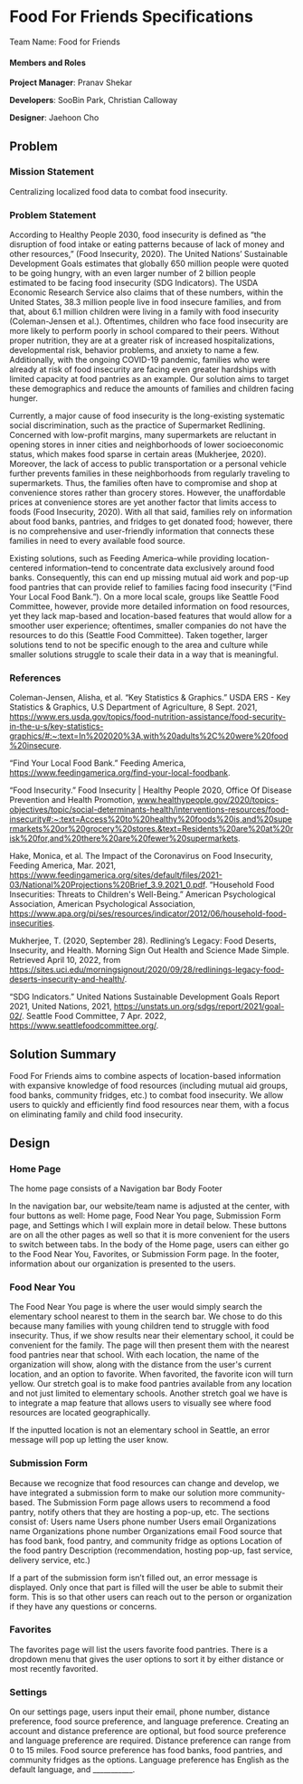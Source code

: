 # Food For Friends Specifications
Team Name: Food for Friends

#### Members and Roles
**Project Manager**: Pranav Shekar

**Developers**: SooBin Park, Christian Calloway

**Designer**: Jaehoon Cho

## Problem
### Mission Statement
Centralizing localized food data to combat food insecurity.
### Problem Statement
  According to Healthy People 2030, food insecurity is defined as “the disruption of food intake or eating patterns because of lack of money and other resources,” (Food Insecurity, 2020). The United Nations’ Sustainable Development Goals estimates that globally 650 million people were quoted to be going hungry, with an even larger number of 2 billion people estimated to be facing food insecurity (SDG Indicators). The USDA Economic Research Service also claims that of these numbers, within the United States, 38.3 million people live in food insecure families, and from that, about 6.1 million children were living in a family with food insecurity (Coleman-Jensen et al.). Oftentimes, children who face food insecurity are more likely to perform poorly in school compared to their peers. Without proper nutrition, they are at a greater risk of increased hospitalizations, developmental risk, behavior problems, and anxiety to name a few. Additionally, with the ongoing COVID-19 pandemic, families who were already at risk of food insecurity are facing even greater hardships with limited capacity at food pantries as an example. Our solution aims to target these demographics and reduce the amounts of families and children facing hunger.

  Currently, a major cause of food insecurity is the long-existing systematic social discrimination, such as the practice of Supermarket Redlining. Concerned with low-profit margins, many supermarkets are reluctant in opening stores in inner cities and neighborhoods of lower socioeconomic status, which makes food sparse in certain areas (Mukherjee, 2020). Moreover, the lack of access to public transportation or a personal vehicle further prevents families in these neighborhoods from regularly traveling to supermarkets. Thus, the families often have to compromise and shop at convenience stores rather than grocery stores. However, the unaffordable prices at convenience stores are yet another factor that limits access to foods (Food Insecurity, 2020). With all that said, families rely on information about food banks, pantries, and fridges to get donated food; however, there is no comprehensive and user-friendly information that connects these families in need to every available food source.

  Existing solutions, such as Feeding America–while providing location-centered information–tend to concentrate data exclusively around food banks. Consequently, this can end up missing mutual aid work and pop-up food pantries that can provide relief to families facing food insecurity (“Find Your Local Food Bank.”). On a more local scale, groups like Seattle Food Committee, however, provide more detailed information on food resources, yet they lack map-based and location-based features that would allow for a smoother user experience; oftentimes, smaller companies do not have the resources to do this (Seattle Food Committee). Taken together, larger solutions tend to not be specific enough to the area and culture while smaller solutions struggle to scale their data in a way that is meaningful. 

### References
Coleman-Jensen, Alisha, et al. “Key Statistics &amp; Graphics.” USDA ERS - Key Statistics &amp; Graphics, U.S Department of Agriculture, 8 Sept. 2021, https://www.ers.usda.gov/topics/food-nutrition-assistance/food-security-in-the-u-s/key-statistics-graphics/#:~:text=In%202020%3A,with%20adults%2C%20were%20food%20insecure. 

“Find Your Local Food Bank.” Feeding America, https://www.feedingamerica.org/find-your-local-foodbank. 

“Food Insecurity.” Food Insecurity | Healthy People 2020, Office Of Disease Prevention and Health Promotion, www.healthypeople.gov/2020/topics-objectives/topic/social-determinants-health/interventions-resources/food-insecurity#:~:text=Access%20to%20healthy%20foods%20is,and%20supermarkets%20or%20grocery%20stores.&text=Residents%20are%20at%20risk%20for,and%20there%20are%20fewer%20supermarkets. 

Hake, Monica, et al. The Impact of the Coronavirus on Food Insecurity, Feeding America, Mar. 2021, https://www.feedingamerica.org/sites/default/files/2021-03/National%20Projections%20Brief_3.9.2021_0.pdf. 
“Household Food Insecurities: Threats to Children's Well-Being.” American Psychological Association, American Psychological Association, https://www.apa.org/pi/ses/resources/indicator/2012/06/household-food-insecurities. 

Mukherjee, T. (2020, September 28). Redlining’s Legacy: Food Deserts, Insecurity, and
Health. Morning Sign Out Health and Science Made Simple. Retrieved April 10, 2022, from https://sites.uci.edu/morningsignout/2020/09/28/redlinings-legacy-food-deserts-insecurity-and-health/. 

“SDG Indicators.” United Nations Sustainable Development Goals Report 2021, United Nations, 2021, https://unstats.un.org/sdgs/report/2021/goal-02/. 
Seattle Food Committee, 7 Apr. 2022, https://www.seattlefoodcommittee.org/. 

## Solution Summary
Food For Friends aims to combine aspects of location-based information with expansive knowledge of food resources (including mutual aid groups, food banks, community fridges, etc.) to combat food insecurity. We allow users to quickly and efficiently find food resources near them, with a focus on eliminating family and child food insecurity.

## Design
### Home Page
The home page consists of a 
Navigation bar
Body
Footer

In the navigation bar, our website/team name is adjusted at the center, with four buttons as well: Home page, Food Near You page, Submission Form page, and Settings which I will explain more in detail below. These buttons are on all the other pages as well so that it is more convenient for the users to switch between tabs. 
In the body of the Home page, users can either go to the Food Near You, Favorites, or Submission Form page. 
In the footer, information about our organization is presented to the users.



### Food Near You
The Food Near You page is where the user would simply search the elementary school nearest to them in the search bar. We chose to do this because many families with young children tend to struggle with food insecurity. Thus, if we show results near their elementary school, it could be convenient for the family. The page will then present them with the nearest food pantries near that school. With each location, the name of the organization will show, along with the distance from the user's current location, and an option to favorite. When favorited, the favorite icon will turn yellow. 
Our stretch goal is to make food pantries available from any location and not just limited to elementary schools. Another stretch goal we have is to integrate a map feature that allows users to visually see where food resources are located geographically. 



If the inputted location is not an elementary school in Seattle, an error message will pop up letting the user know. 

### Submission Form
Because we recognize that food resources can change and develop, we have integrated a submission form to make our solution more community-based. The Submission Form page allows users to recommend a food pantry, notify others that they are hosting a pop-up, etc. The sections consist of: 
Users name
Users phone number
Users email
Organizations name
Organizations phone number 
Organizations email
Food source that has food bank, food pantry, and community fridge as options
Location of the food pantry
Description (recommendation, hosting pop-up, fast service, delivery service, etc.)


If a part of the submission form isn’t filled out, an error message is displayed. Only once that part is filled will the user be able to submit their form. This is so that other users can reach out to the person or organization if they have any questions or concerns. 


### Favorites
The favorites page will list the users favorite food pantries. There is a dropdown menu that gives the user options to sort it by either distance or most recently favorited. 

### Settings
On our settings page, users input their email, phone number, distance preference, food source preference, and language preference. Creating an account and distance preference are optional, but food source preference and language preference are required. 
Distance preference can range from 0 to 15 miles. 
Food source preference has food banks, food pantries, and community fridges as the options. 
Language preference has English as the default language, and ___________.
